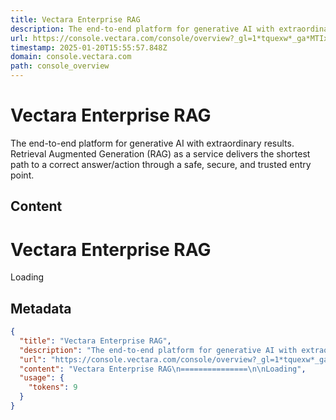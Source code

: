 ```yaml
---
title: Vectara Enterprise RAG
description: The end-to-end platform for generative AI with extraordinary results. Retrieval Augmented Generation (RAG) as a service delivers the shortest path to a correct answer/action through a safe, secure, and trusted entry point.
url: https://console.vectara.com/console/overview?_gl=1*tquexw*_ga*MTIxODgxODU5My4xNjk2OTM3MjY4*_ga_NVEPGMV1N3*MTcwNTg0ODQ5My4xOS4xLjE3MDU4NDkyOTYuMC4wLjA.
timestamp: 2025-01-20T15:55:57.848Z
domain: console.vectara.com
path: console_overview
---
```


# Vectara Enterprise RAG


The end-to-end platform for generative AI with extraordinary results. Retrieval Augmented Generation (RAG) as a service delivers the shortest path to a correct answer/action through a safe, secure, and trusted entry point.


## Content

Vectara Enterprise RAG
===============

Loading

## Metadata

```json
{
  "title": "Vectara Enterprise RAG",
  "description": "The end-to-end platform for generative AI with extraordinary results. Retrieval Augmented Generation (RAG) as a service delivers the shortest path to a correct answer/action through a safe, secure, and trusted entry point.",
  "url": "https://console.vectara.com/console/overview?_gl=1*tquexw*_ga*MTIxODgxODU5My4xNjk2OTM3MjY4*_ga_NVEPGMV1N3*MTcwNTg0ODQ5My4xOS4xLjE3MDU4NDkyOTYuMC4wLjA.",
  "content": "Vectara Enterprise RAG\n===============\n\nLoading",
  "usage": {
    "tokens": 9
  }
}
```
